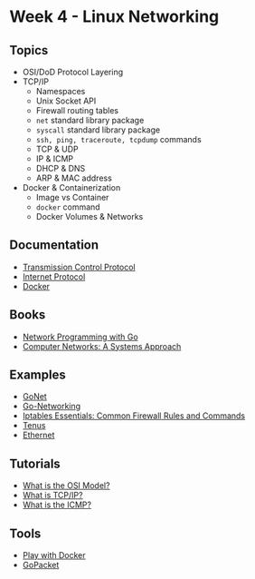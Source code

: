 # Week 4 - Linux Networking
## Topics
* OSI/DoD Protocol Layering
* TCP/IP
    * Namespaces
    * Unix Socket API
    * Firewall routing tables
    * `net` standard library package
    * `syscall` standard library package
    * `ssh, ping, traceroute, tcpdump` commands
    * TCP & UDP
    * IP & ICMP
    * DHCP & DNS
    * ARP & MAC address
* Docker & Containerization
    * Image vs Container
    * `docker` command
    * Docker Volumes & Networks

## Documentation
* [Transmission Control Protocol](https://www.ietf.org/rfc/rfc793)
* [Internet Protocol](https://www.ietf.org/rfc/rfc791)
* [Docker](https://docs.docker.com)

## Books
* [Network Programming with Go](https://ipfs.io/ipfs/QmfYeDhGH9bZzihBUDEQbCbTc5k5FZKURMUoUvfmc27BwL/index.html#)
* [Computer Networks: A Systems Approach](https://book.systemsapproach.org/index.html)

## Examples
* [GoNet](https://github.com/hsheth2/gonet)
* [Go-Networking](https://github.com/vladimirvivien/go-networking)
* [Iptables Essentials: Common Firewall Rules and Commands](https://github.com/trimstray/iptables-essentials)
* [Tenus](https://github.com/milosgajdos83/tenus)
* [Ethernet](https://github.com/mdlayher/ethernet)

## Tutorials
* [What is the OSI Model?](https://www.cloudflare.com/learning/ddos/glossary/open-systems-interconnection-model-osi/)
* [What is TCP/IP?](https://www.cloudflare.com/learning/ddos/glossary/tcp-ip/)
* [What is the ICMP?](https://www.cloudflare.com/learning/ddos/glossary/internet-control-message-protocol-icmp/)

## Tools
* [Play with Docker](https://labs.play-with-docker.com/)
* [GoPacket](https://github.com/google/gopacket)
